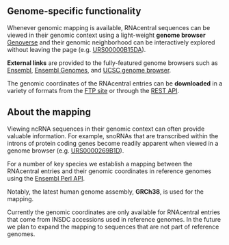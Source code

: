 
## Genome-specific functionality

Whenever genomic mapping is available, RNAcentral sequences can be viewed
in their genomic context using a light-weight **genome browser** [Genoverse](http://genoverse.org)
and their genomic neighborhood can be interactively explored without leaving the page (e.g. <a href="http://rnacentral.org/rna/URS00000B15DA">URS00000B15DA</a>).

**External links** are provided to the fully-featured genome browsers such as [Ensembl](http://ensembl.org),
[Ensembl Genomes](http://ensemblgenomes.org), and [UCSC genome browser](http://genome.ucsc.edu/).

The genomic coordinates of the RNAcentral entries can be **downloaded** in a variety of formats
from the [FTP site](http://rnacentral.org/downloads) or through the [REST API](http://rnacentral.org/api).

## About the mapping

Viewing ncRNA sequences in their genomic context can often provide valuable information.
For example, snoRNAs that are transcribed within the introns of protein coding genes
become readily apparent when viewed in a genome browser
(e.g. <a href="http://rnacentral.org/rna/URS0000269B1D">URS0000269B1D</a>).

For a number of key species we establish a mapping between the RNAcentral entries
and their genomic coordinates in reference genomes using the [Ensembl Perl API](http://www.ensembl.org/info/docs/api/index.html).

Notably, the latest human genome assembly, **GRCh38**, is used for the mapping.

Currently the genomic coordinates are only available for RNAcentral entries
that come from INSDC accessions used in reference genomes.
In the future we plan to expand the mapping to sequences that are not part of reference genomes.
